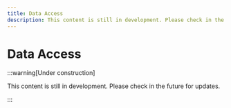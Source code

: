 ```yaml
---
title: Data Access
description: This content is still in development. Please check in the future for updates.
---
```


# Data Access

:::warning[Under construction]

This content is still in development. Please check in the future for updates.

:::